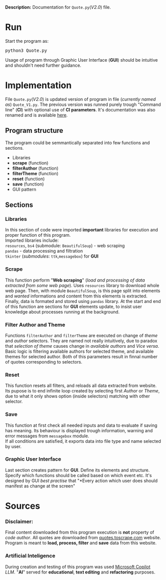**Description:** Documentation for `Quote.py`(*V2.0*) file.

# Run
Start the program as:
<pre>python3 Quote.py</pre>  
Usage of program through Graphic User Interface (**GUI**) should be intuitive and shouldn't need further guidance.

# Implementation
File `Quote.py`(*V2.0*)  is updated version of program in file (*currently named as*) `Quote_V1.py`. The previous version was runned purely trough "Command line" (**Cl**) with optional use of **Cl parameters**. It's documentation was also renamed and is available [here](./V1_README.md).
 
## Program structure 
The program could be semmantically separated into few functions and sections. 
- Libraries
- **scrape** (function)   
- **filterAuthor** (function)  
- **filterTheme** (function) 
- **reset** (function) 
- **save** (function)  
- GUI pattern

## Sections
### Libraries
In this section of code were imported **important** libraries for execution and proper function of this program.  
Imported libraries include:   
`resources`, `bs4` (submodule: `BeautifulSoup`) - web scraping  
`pandas` - data processing and filtration  
`tkinter` (*submodules*: `ttk`,`messagebox`) for **GUI**  

### Scrape
This function perform "**Web scraping**" (*load and processing of data extracted from some web page*). Uses `resources` library to download whole web page. Then, with module `BeautifulSoup`, is this page split into elements and *wanted* informations and content from this elements is extracted. Finally, data is formated and stored using `pandas` library. At the start and end of this function are sections for **GUI** elements update, to insist user knowledge about processes running at the background.

### Filter Author and Theme
Functions `filterAuthor` and `filterTheme` are executed on change of *theme* and *author* selectors. They are named not really intuitively, due to paradox that *selection of theme* causes change in *available authors* and *Vice versa*.  
Basic logic is filtering available authors for selected theme, and available themes for selected author. Both of this parameters result in finnal number of quotes corresponding to selectors.

### Reset
This function resets all filters, and reloads all data extracted from website.   
Its pupose is to end infinite loop created by selecting first *Author* or *Theme*, due to what it only shows option (inside selectors) matching with other selector.

### Save
This function at first check all needed inputs and data to evaluate if saving has meaning. Its behaviour is displayed trough information, warning and error messages from `messagebox` module.  
If all conditions are satisfied, it exports data into file type and name selected by user.

### Graphic User Interface
Last section creates pattern for **GUI**. Define its elements and structure. Specify which functions should be called based on which event etc. It's designed by GUI *best practise* that "*Every action which user does should manifest as change at the screen"


# Sources
### Disclaimer: 
Final content downloaded from this program execution is **not** property of *code author*. All quotes are downloaded from [quotes.toscrape.com](https://quotes.toscrape.com/page/) website. Program is meant to **load, process, filter** and **save** data from this website.

### Artificial Inteligence
During creation and testing of this program was used  [Microsoft Copilot](https://copilot.microsoft.com/) *LLM*. "**AI**" served for **educational**, **text editing** and **refactoring** purposes. 